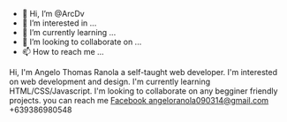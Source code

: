 - 👋 Hi, I’m @ArcDv
- 👀 I’m interested in ...
- 🌱 I’m currently learning ...
- 💞️ I’m looking to collaborate on ...
- 📫 How to reach me ...

<!---
ArcDv/ArcDv is a ✨ special ✨ repository because its `README.md` (this file) appears on your GitHub profile.
You can click the Preview link to take a look at your changes.
--->
Hi, I'm Angelo Thomas Ranola a self-taught web developer.
I'm interested on web development and design.
I'm currently learning HTML/CSS/Javascript.
I'm looking to collaborate on any begginer friendly projects.
you can reach me <a href="https://www.facebook.com/"> Facebook </a> <a href="https://mail.google.com/mail/u/0/#inbox"> angeloranola090314@gmail.com </a> +639386980548
